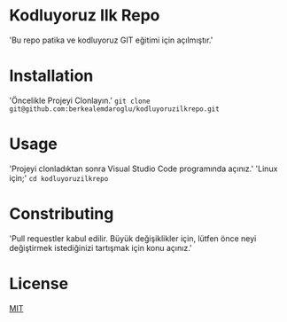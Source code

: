 # Kodluyoruz Ilk Repo
'Bu repo patika ve kodluyoruz GIT eğitimi için açılmıştır.'

# Installation
'Öncelikle Projeyi Clonlayın.'
`git clone git@github.com:berkealemdaroglu/kodluyoruzilkrepo.git`

# Usage
'Projeyi clonladıktan sonra Visual Studio Code programında açınız.'
'Linux için;'
`cd kodluyoruzilkrepo`

# Constributing
'Pull requestler kabul edilir. Büyük değişiklikler için, lütfen önce neyi değiştirmek istediğinizi tartışmak için konu açınız.'

# License

[MIT](https://choosealicense.com/licenses/mit/)